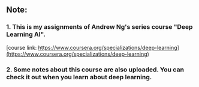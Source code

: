 ## Note:
### 1. This is my assignments of Andrew Ng's series course "Deep Learning AI".
[course link: https://www.coursera.org/specializations/deep-learning](https://www.coursera.org/specializations/deep-learning)
### 2. **Some notes** about this course are also uploaded. You can check it out when you learn about deep learning.
